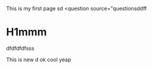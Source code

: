 This is my first page sd
<question source="questionsddff
# H1mmm
   dfdfdfdfsss
   
   This is new
 d
 ok 
 cool
 yeap